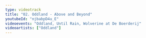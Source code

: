 ```yaml
---
type: videotrack
title: "02. Oddland - Above and Beyond"
youtubeId: "njbabpD4u_E"
videoevents: "Oddland, Until Rain, Wolverine at De Boerderij"
videoartists: ["Oddland"]
---
```

